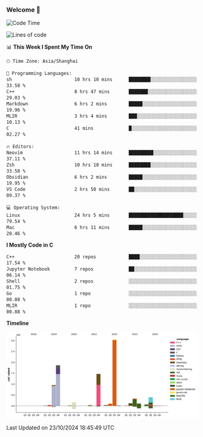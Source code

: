### Welcome 👋

<!--START_SECTION:waka-->
![Code Time](http://img.shields.io/badge/Code%20Time-1%2C650%20hrs%203%20mins-blue)

![Lines of code](https://img.shields.io/badge/From%20Hello%20World%20I%27ve%20Written-8.7%20million%20lines%20of%20code-blue)

📊 **This Week I Spent My Time On** 

```text
🕑︎ Time Zone: Asia/Shanghai

💬 Programming Languages: 
sh                       10 hrs 10 mins      ████████░░░░░░░░░░░░░░░░░   33.58 % 
C++                      8 hrs 47 mins       ███████░░░░░░░░░░░░░░░░░░   29.03 % 
Markdown                 6 hrs 2 mins        █████░░░░░░░░░░░░░░░░░░░░   19.96 % 
MLIR                     3 hrs 4 mins        ███░░░░░░░░░░░░░░░░░░░░░░   10.13 % 
C                        41 mins             █░░░░░░░░░░░░░░░░░░░░░░░░   02.27 % 

🔥 Editors: 
Neovim                   11 hrs 14 mins      █████████░░░░░░░░░░░░░░░░   37.11 % 
Zsh                      10 hrs 10 mins      ████████░░░░░░░░░░░░░░░░░   33.58 % 
Obsidian                 6 hrs 2 mins        █████░░░░░░░░░░░░░░░░░░░░   19.95 % 
VS Code                  2 hrs 50 mins       ██░░░░░░░░░░░░░░░░░░░░░░░   09.37 % 

💻 Operating System: 
Linux                    24 hrs 5 mins       ████████████████████░░░░░   79.54 % 
Mac                      6 hrs 11 mins       █████░░░░░░░░░░░░░░░░░░░░   20.46 % 
```

**I Mostly Code in C** 

```text
C++                      20 repos            ████░░░░░░░░░░░░░░░░░░░░░   17.54 % 
Jupyter Notebook         7 repos             ██░░░░░░░░░░░░░░░░░░░░░░░   06.14 % 
Shell                    2 repos             ░░░░░░░░░░░░░░░░░░░░░░░░░   01.75 % 
Go                       1 repo              ░░░░░░░░░░░░░░░░░░░░░░░░░   00.88 % 
MLIR                     1 repo              ░░░░░░░░░░░░░░░░░░░░░░░░░   00.88 % 
```



**Timeline**

![Lines of Code chart](https://raw.githubusercontent.com/Bohan-hu/Bohan-hu/master/assets/bar_graph.png)


 Last Updated on 23/10/2024 18:45:49 UTC
<!--END_SECTION:waka-->



